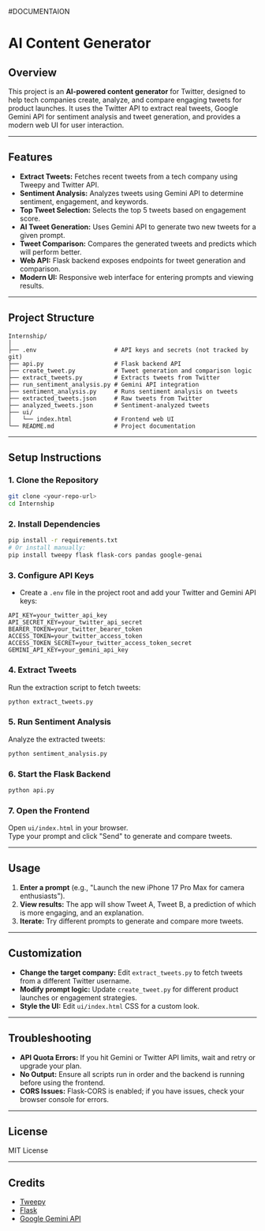 #DOCUMENTAION

# AI Content Generator

## Overview

This project is an **AI-powered content generator** for Twitter, designed to help tech companies create, analyze, and compare engaging tweets for product launches. It uses the Twitter API to extract real tweets, Google Gemini API for sentiment analysis and tweet generation, and provides a modern web UI for user interaction.

---

## Features

- **Extract Tweets:** Fetches recent tweets from a tech company using Tweepy and Twitter API.
- **Sentiment Analysis:** Analyzes tweets using Gemini API to determine sentiment, engagement, and keywords.
- **Top Tweet Selection:** Selects the top 5 tweets based on engagement score.
- **AI Tweet Generation:** Uses Gemini API to generate two new tweets for a given prompt.
- **Tweet Comparison:** Compares the generated tweets and predicts which will perform better.
- **Web API:** Flask backend exposes endpoints for tweet generation and comparison.
- **Modern UI:** Responsive web interface for entering prompts and viewing results.

---

## Project Structure

```
Internship/
│
├── .env                      # API keys and secrets (not tracked by git)
├── api.py                    # Flask backend API
├── create_tweet.py           # Tweet generation and comparison logic
├── extract_tweets.py         # Extracts tweets from Twitter
├── run_sentiment_analysis.py # Gemini API integration
├── sentiment_analysis.py     # Runs sentiment analysis on tweets
├── extracted_tweets.json     # Raw tweets from Twitter
├── analyzed_tweets.json      # Sentiment-analyzed tweets
├── ui/
│   └── index.html            # Frontend web UI
└── README.md                 # Project documentation
```

---

## Setup Instructions

### 1. Clone the Repository

```sh
git clone <your-repo-url>
cd Internship
```

### 2. Install Dependencies

```sh
pip install -r requirements.txt
# Or install manually:
pip install tweepy flask flask-cors pandas google-genai
```

### 3. Configure API Keys

- Create a `.env` file in the project root and add your Twitter and Gemini API keys:

```
API_KEY=your_twitter_api_key
API_SECRET_KEY=your_twitter_api_secret
BEARER_TOKEN=your_twitter_bearer_token
ACCESS_TOKEN=your_twitter_access_token
ACCESS_TOKEN_SECRET=your_twitter_access_token_secret
GEMINI_API_KEY=your_gemini_api_key
```

### 4. Extract Tweets

Run the extraction script to fetch tweets:

```sh
python extract_tweets.py
```

### 5. Run Sentiment Analysis

Analyze the extracted tweets:

```sh
python sentiment_analysis.py
```

### 6. Start the Flask Backend

```sh
python api.py
```

### 7. Open the Frontend

Open `ui/index.html` in your browser.  
Type your prompt and click "Send" to generate and compare tweets.

---

## Usage

1. **Enter a prompt** (e.g., "Launch the new iPhone 17 Pro Max for camera enthusiasts").
2. **View results:** The app will show Tweet A, Tweet B, a prediction of which is more engaging, and an explanation.
3. **Iterate:** Try different prompts to generate and compare more tweets.

---

## Customization

- **Change the target company:** Edit `extract_tweets.py` to fetch tweets from a different Twitter username.
- **Modify prompt logic:** Update `create_tweet.py` for different product launches or engagement strategies.
- **Style the UI:** Edit `ui/index.html` CSS for a custom look.

---

## Troubleshooting

- **API Quota Errors:** If you hit Gemini or Twitter API limits, wait and retry or upgrade your plan.
- **No Output:** Ensure all scripts run in order and the backend is running before using the frontend.
- **CORS Issues:** Flask-CORS is enabled; if you have issues, check your browser console for errors.

---

## License

MIT License

---

## Credits

- [Tweepy](https://www.tweepy.org/)
- [Flask](https://flask.palletsprojects.com/)
- [Google Gemini API](https://ai.google.dev/)